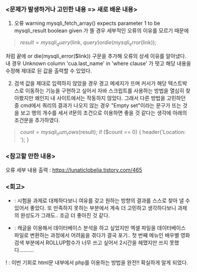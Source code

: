 ### <문제가 발생하거나 고민한 내용 => 새로 배운 내용>

1) 오류 warning mysqli_fetch_array() expects parameter 1 to be mysqli_result boolean given 가 뜰 경우 세부적인 오류의 이유를 모르기 때문에 
>$result = mysqli_query($link, $query) or die(mysqli_error($link));

처럼 끝에 or die(mysqli_error($link)) 구문을 추가해 오류의 상세 이유를 알아냈다.
내 경우 Unknown column 'cua.last_name' in 'where clause' 가 떳고 해당 내용을 수정해 제대로 된 값을 출력할 수 있었다.



2) 검색 값을 제대로 입력하지 않았을 경우 경고 메세지가 뜨며 커서가 해당 텍스트박스로 이동하는 기능을 구현하고 싶어서 자바 스크립트를 사용하는 방법을 열심히 찾아봤지만 왜인지 내 사이트에서는 작동하지 않았다. 그래서 다른 방법을 고민하던 중 cmd에서 쿼리의 결과가 나오지 않는 경우 "Empty set"이라는 문구가 뜨는 것을 보고 행의 개수를 세서 if문의 조건으로 이용하면 좋을 것 같다는 생각에 아래의 조건문을 추가하였다.
>$count = mysqli_num_rows($result);
    if ($count == 0) { 
        header('Location: ');
    }

### <참고할 만한 내용>

오류 세부 내용 출력 : https://lunaticlobelia.tistory.com/465

### <회고>

+ : 시험을 과제로 대체하다보니 여유를 갖고 원하는 방향의 결과를 스스로 찾아 낼 수 있어서 좋았다. 또 만족하지 못하는 부분에서 계속 더 고민하고 생각하다보니 과제의 완성도가 그래도.. 조금 더 좋아진 것 같다.

- : 캐글을 이용해서 데이터베이스 분석을 하고 싶었지만 엑셀 파일을 데이터베이스 파일로 변환하는 과정에서 어려움을 겪다가 결국 포기..
첫 번째 메뉴인 배우별 영화검색 부분에서 ROLLUP함수가 너무 쓰고 싶어서 2시간을 헤맸지만 쓰지 못했다..........

! : 이번 기회로 html문 내부에서 php를 이용하는 방법을 완전!! 확실하게 알게 되었다.
